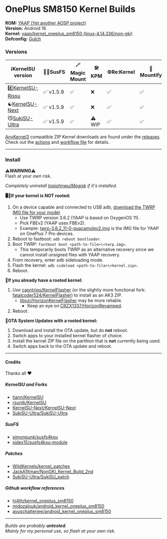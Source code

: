 # OnePlus SM8150 Kernel Builds

**ROM:** [YAAP (Yet another AOSP project)](https://yaaprom.org)\
**Version:** Android 16\
**Kernel:** [yaap/kernel_oneplus_sm8150 (linux-4.14.336/non-gki)](https://github.com/yaap/kernel_oneplus_sm8150)\
**Defconfig:** [Gulch](https://github.com/yaap/kernel_oneplus_sm8150/blob/sixteen/arch/arm64/configs/gulch_defconfig)

### Versions

| ℹ️KernelSU version                                                | 🕵️‍♀️SusFS    | 🪄Magic Mount | 🛠️KPM  | ⚙️Re:Kernel | 📂Mountify |
| --- | --- | --- | --- | --- | --- |
| #️⃣[KernelSU-Rissu](https://github.com/rsuntk/KernelSU)            | ✅ v1.5.9  | ✅            | ❌     | ✅          | ✅         |
| ☯️[KernelSU-Next](https://github.com/KernelSU-Next/KernelSU-Next) | ✅ v1.5.9  | ✅            | ❌     | ✅          | ✅         |
| 😼[SukiSU-Ultra](https://github.com/SukiSU-Ultra/SukiSU-Ultra)    | ✅ v1.5.9  | ✅            | ⚠️ WIP | ✅          | ✅         |

[AnyKernel3](https://github.com/osm0sis/AnyKernel3) compatible ZIP Kernel downloads are found under the [releases](https://github.com/ebears/OnePlus-SM8150-Kernel-Builds/releases). Check out the [actions](https://github.com/ebears/OnePlus-SM8150-Kernel-Builds/actions) and [workflow file](https://github.com/ebears/OnePlus-SM8150-Kernel-Builds/tree/main/.github/workflows) for details.

---
### Install

⚠️***WARNING***⚠️\
Flash at your own risk.

*Completely uninstall [topjohnwu/Magisk](https://github.com/topjohnwu/Magisk) if it's installed.*

**🖥️📱If your kernel is NOT rooted:**
1) On a device capable and connected to USB adb, [download the TWRP IMG file for your model](https://twrp.me/Devices/OnePlus).
    - Use TWRP version 3.6.2 (YAAP is based on OxygenOS 11).
    - Pick FBEv2 (YAAP uses FBEv2).
    - Example: [twrp-3.6.2_11-0-guacamolev2.img](https://dl.twrp.me/guacamolev2/twrp-3.6.2_11-0-guacamolev2.img.html) is the IMG file for YAAP on OnePlus 7 Pro devices.
2) Reboot to fastboot: `adb reboot bootloader`.
3) Boot TWRP: `fastboot boot <path-to-file>\<twrp.img>`.
    - This temporarily boots TWRP as an alternative recovery since we cannot install unsigned files with YAAP recovery.
4) From recovery, enter adb sideloading mode.
5) Flash the kernel: `adb sideload <path-to-file>\<kernel.zip>`.
6) Reboot.

**📱If you already have a rooted kernel:**
1) Use [capntrips/KernelFlasher](https://github.com/capntrips/KernelFlasher) (or the slightly more functional fork: [fatalcoder524/KernelFlasher](https://github.com/fatalcoder524/KernelFlasher)) to install as an AK3 ZIP.
    - [libxzr/HorizonKernelFlasher](https://github.com/libxzr/HorizonKernelFlasher) may be more reliable.
        - Keep an eye on [CRZX1337/HorizonRevamped](https://github.com/CRZX1337/HorizonRevamped).
2) Reboot.

**📱OTA System Updates with a rooted kernel:**
1) Download and install the OTA update, but do **not** reboot.
2) Switch apps to your installed kernel flasher of choice.
3) Install the kernel ZIP file on the partition that is **not** currently being used.
4) Switch apps back to the OTA update and reboot.

---
#### Credits

Thanks all ❤️

##### KernelSU and Forks
- [tiann/KernelSU](https://github.com/tiann/KernelSU)
- [rsuntk/KernelSU](https://github.com/rsuntk/KernelSU)
- [KernelSU-Next/KernelSU-Next](https://github.com/KernelSU-Next/KernelSU-Next)
- [SukiSU-Ultra/SukiSU-Ultra](https://github.com/SukiSU-Ultra/SukiSU-Ultra)

##### SusFS
- [simonpunk/susfs4ksu](https://gitlab.com/simonpunk/susfs4ksu)
- [sidex15/susfs4ksu-module](https://github.com/sidex15/susfs4ksu-module)

##### Patches
- [WildKernels/kernel_patches](https://github.com/WildKernels/kernel_patches)
- [JackA1ltman/NonGKI_Kernel_Build_2nd](https://github.com/JackA1ltman/NonGKI_Kernel_Build_2nd)
- [SukiSU-Ultra/SukiSU_patch](https://github.com/SukiSU-Ultra/SukiSU_patch)

##### Github workflow references
- [hi4th/kernel_oneplus_sm8150](https://github.com/hi4th/kernel_oneplus_sm8150)
- [midozalouk/android_kernel_oneplus_sm8150](https://github.com/midozalouk/android_kernel_oneplus_sm8150)
- [ayuschatterjee/android_kernel_oneplus_sm8150](https://github.com/ayuschatterjee/android_kernel_oneplus_sm8150)

---
*Builds are probably **untested**.*\
*Mainly for my personal use, so flash at your own risk.*
